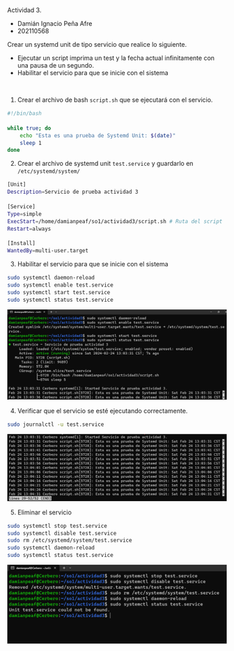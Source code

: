 Actividad 3.

- Damián Ignacio Peña Afre
- 202110568

Crear un systemd unit de tipo servicio que realice lo siguiente.

- Ejecutar un script imprima un test y la fecha actual infinitamente con una pausa de un segundo.
- Habilitar el servicio para que se inicie con el sistema

<br>

1. Crear el archivo de bash `script.sh` que se ejecutará con el servicio.

```bash
#!/bin/bash

while true; do
    echo "Esta es una prueba de Systemd Unit: $(date)"
    sleep 1
done
```

2. Crear el archivo de systemd unit `test.service` y guardarlo en `/etc/systemd/system/`

```bash
[Unit]
Description=Servicio de prueba actividad 3

[Service]
Type=simple
ExecStart=/home/damianpeaf/so1/actividad3/script.sh # Ruta del script
Restart=always

[Install]
WantedBy=multi-user.target
```

3. Habilitar el servicio para que se inicie con el sistema

```bash
sudo systemctl daemon-reload
sudo systemctl enable test.service
sudo systemctl start test.service
sudo systemctl status test.service
```

![actividad2.sh](./imgs/1.png)

4. Verificar que el servicio se esté ejecutando correctamente.

```bash
sudo journalctl -u test.service
```

![actividad2.sh](./imgs/2.png)

5. Eliminar el servicio

```bash
sudo systemctl stop test.service
sudo systemctl disable test.service
sudo rm /etc/systemd/system/test.service
sudo systemctl daemon-reload
sudo systemctl status test.service
```

![actividad2.sh](./imgs/3.png)
